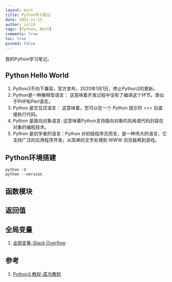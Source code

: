 ```yaml
---
layout: post
title: Python学习笔记
date: 2021-11-15
author: zxl19
tags: [Python, Note]
comments: true
toc: true
pinned: false
---
```


我的Python学习笔记。

<!-- more -->

## Python Hello World

1. Python3不向下兼容，官方宣布，2020年1月1日，停止Python2的更新。
2. Python是一种解释型语言： 这意味着开发过程中没有了编译这个环节。类似于PHP和Perl语言。
3. Python 是交互式语言： 这意味着，您可以在一个 Python 提示符 >>> 后直接执行代码。
4. Python 是面向对象语言: 这意味着Python支持面向对象的风格或代码封装在对象的编程技术。
5. Python 是初学者的语言：Python 对初级程序员而言，是一种伟大的语言，它支持广泛的应用程序开发，从简单的文字处理到 WWW 浏览器再到游戏。

## Python环境搭建

```shell
python -V
python --version
```

## 函数模块

## 返回值

## 全局变量

1. [全局变量-Stack Overflow](https://stackoverflow.com/questions/423379/using-global-variables-in-a-function)

## 参考

1. [Python3 教程-菜鸟教程](https://www.runoob.com/python3/python3-tutorial.html)
